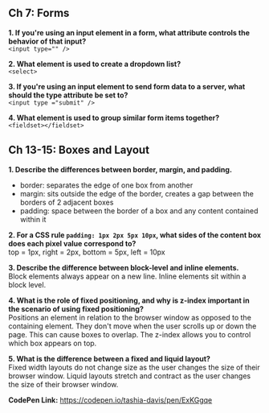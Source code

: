 ## Ch 7: Forms

**1. If you're using an input element in a form, what attribute controls the behavior of that input?**  
`<input type="" />`

**2. What element is used to create a dropdown list?**  
`<select>`  

**3. If you're using an input element to send form data to a server, what should the type attribute be set to?**  
`<input type ="submit" />`  

**4. What element is used to group similar form items together?**  
`<fieldset></fieldset>`  

## Ch 13-15: Boxes and Layout

**1. Describe the differences between border, margin, and padding.**  
* border: separates the edge of one box from another
* margin: sits outside the edge of the border, creates a gap between the borders of 2 adjacent boxes
* padding: space between the border of a box and any content contained within it  

**2. For a CSS rule `padding: 1px 2px 5px 10px`, what sides of the content box does each pixel value correspond to?**  
top = 1px, right = 2px, bottom = 5px, left = 10px   

**3. Describe the difference between block-level and inline elements.**  
Block elements always appear on a new line. Inline elements sit within a block level.   

**4. What is the role of fixed positioning, and why is z-index important in the scenario of using fixed positioning?**  
Positions an element in relation to the browser window as opposed to the containing element. They don't move when the user scrolls up or down the page. This can cause boxes to overlap. The z-index allows you to control which box appears on top.  

**5. What is the difference between a fixed and liquid layout?**  
Fixed width layouts do not change size as the user changes the size of their browser window. Liquid layouts stretch and contract as the user changes the size of their browser window.     

**CodePen Link:** https://codepen.io/tashia-davis/pen/ExKGgqe
